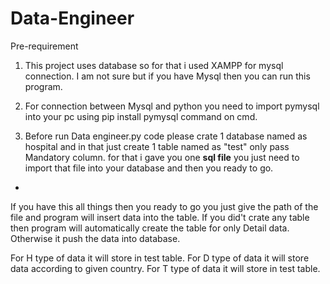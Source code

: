 # Data-Engineer
Pre-requirement
1. This project uses database so for that i used XAMPP for mysql connection.
   I am not sure but if you have Mysql then you can run this program.

2. For connection between Mysql and python you need to import pymysql into your pc using pip install pymysql command on cmd.

3. Before run Data engineer.py code please crate 1 database named as hospital and in that just create 1 table named as "test" only pass Mandatory column.
   for that i gave you one **sql file** you just need to import that file into your database and then you ready to go.  

*


If you have this all things then you ready to go you just give the path of the file and program will insert data into the table. 
If you did't crate any table then program will automatically create the table for only Detail data.
Otherwise it push the data into database.

For H type of data it will store in test table.
For D type of data it will store data according to given country.
For T type of data it will store in test table.
